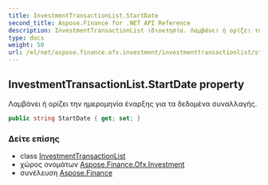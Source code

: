 ```yaml
---
title: InvestmentTransactionList.StartDate
second_title: Aspose.Finance for .NET API Reference
description: InvestmentTransactionList ιδιοκτησία. Λαμβάνει ή ορίζει την ημερομηνία έναρξης για τα δεδομένα συναλλαγής.
type: docs
weight: 50
url: /el/net/aspose.finance.ofx.investment/investmenttransactionlist/startdate/
---
```

## InvestmentTransactionList.StartDate property

Λαμβάνει ή ορίζει την ημερομηνία έναρξης για τα δεδομένα συναλλαγής.

```csharp
public string StartDate { get; set; }
```

### Δείτε επίσης

* class [InvestmentTransactionList](../)
* χώρος ονομάτων [Aspose.Finance.Ofx.Investment](../../investmenttransactionlist/)
* συνέλευση [Aspose.Finance](../../../)



